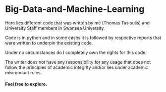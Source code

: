 # Big-Data-and-Machine-Learning

Here lies different code that was written by me (Thomas Tasioulis) and University Staff members in Swansea University.

Code is in python and in some cases it is followed by respective reports that were written to underpin the existing code.

Under no circumstances do I completely own the rights for this code.
 
The writer does not have any responsibility for any usage that does not follow the principles of academic integrity and/or lies under academic misconduct rules.

#### Feel free to explore.
